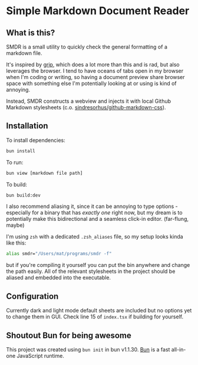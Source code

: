 # Simple Markdown Document Reader

## What is this?

SMDR is a small utility to quickly check the general formatting of a markdown file.

It's inspired by [grip](https://github.com/joeyespo/grip),
which does a lot more than this and is rad, but also leverages the browser.
I tend to have oceans of tabs open in my browser when I'm coding or writing,
so having a document preview share browser space with something else I'm potentially
looking at or using is kind of annoying.

Instead, SMDR constructs a webview and injects it with local Github Markdown stylesheets
(c.o. [sindresorhus/github-markdown-css](https://github.com/sindresorhus/github-markdown-css)).

## Installation

To install dependencies:

```bash
bun install
```

To run:

```bash
bun view [markdown file path]
```

To build:

```bash
bun build:dev
```

I also recommend aliasing it, since it can be annoying to type options - especially
for a binary that has _exactly one_ right now, but my dream is to potentially
make this bidirectional and a seamless click-in editor. (far-flung, maybe)

I'm using `zsh` with a dedicated `.zsh_aliases` file, so my setup
looks kinda like this:

```bash
alias smdr="/Users/mat/programs/smdr -f"
```

but if you're compiling it yourself you can put the bin anywhere and
change the path easily. All of the relevant stylesheets in the project
should be aliased and embedded into the executable.

## Configuration

Currently dark and light mode default sheets are included but no options
yet to change them in GUI.
Check line 15 of `index.tsx` if building for yourself.

## Shoutout Bun for being awesome

This project was created using `bun init` in bun v1.1.30.
[Bun](https://bun.sh) is a fast all-in-one JavaScript runtime.
